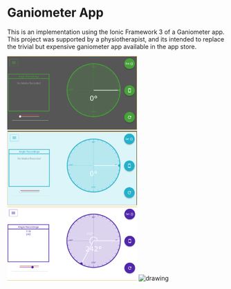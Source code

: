 # Ganiometer App

This is an implementation using the Ionic Framework 3 of a Ganiometer app.
This project was supported by a physiotherapist, and its intended to replace the 
trivial but expensive ganiometer app available in the app store.

<img src="./images/image1.png" alt="drawing" width="300px"/>

<img src="./images/image3.png" alt="drawing" width="300px"/>
<img src="./images/image4.png" alt="drawing" width="300px"/>
<img src="./images/image5.png" alt="drawing" width="300px"/>
